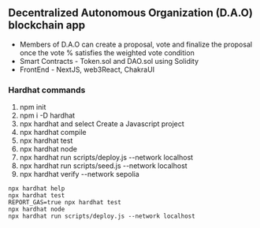 ## Decentralized Autonomous Organization (D.A.O) blockchain app
- Members of D.A.O can create a proposal, vote and finalize the proposal once the vote % satisfies the weighted vote condition
- Smart Contracts - Token.sol and DAO.sol using Solidity
-  FrontEnd - NextJS, web3React, ChakraUI


### Hardhat commands
1. npm init
2. npm i -D hardhat 
3. npx hardhat and select Create a Javascript project
4. npx hardhat compile
5. npx hardhat test
6. npx hardhat node
7. npx hardhat run scripts/deploy.js --network localhost
8. npx hardhat run scripts/seed.js --network localhost
9. npx hardhat verify --network sepolia <api-key> <constructor-args>

```shell
npx hardhat help
npx hardhat test
REPORT_GAS=true npx hardhat test
npx hardhat node
npx hardhat run scripts/deploy.js --network localhost
```

